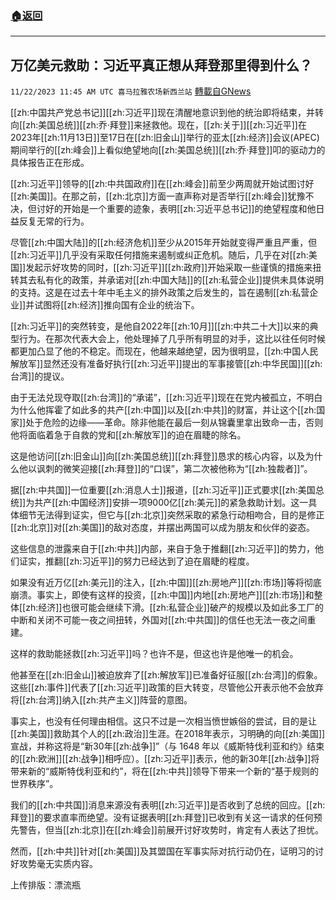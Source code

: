 ###  [:house:返回](README.md)
---


## 万亿美元救助：习近平真正想从拜登那里得到什么？
`11/22/2023 11:45 AM UTC 喜马拉雅农场新西兰站` [轉載自GNews](https://gnews.org/articles/2004197)

[[zh:中国共产党总书记]][[zh:习近平]]现在清醒地意识到他的统治即将结束，并转向[[zh:美国总统]][[zh:乔·拜登]]来拯救他。现在，[[zh:关于]][[zh:习近平]]在2023年[[zh:11月13日]]至17日在[[zh:旧金山]]举行的亚太[[zh:经济]]会议(APEC)期间举行的[[zh:峰会]]上看似绝望地向[[zh:美国总统]][[zh:乔·拜登]]叩的驱动力的具体报告正在形成。

[[zh:习近平]]领导的[[zh:中共国政府]]在[[zh:峰会]]前至少两周就开始试图讨好[[zh:美国]]。在那之前，[[zh:北京]]方面一直声称对是否举行[[zh:峰会]]犹豫不决，但讨好的开始是一个重要的迹象，表明[[zh:习近平总书记]]的绝望程度和他日益反复无常的行为。

尽管[[zh:中国大陆]]的[[zh:经济危机]]至少从2015年开始就变得严重且严重，但[[zh:习近平]]几乎没有采取任何措施来遏制或纠正危机。随后，几乎在对[[zh:美国]]发起示好攻势的同时，[[zh:习近平]][[zh:政府]]开始采取一些谨慎的措施来扭转其去私有化的政策，并承诺对[[zh:中国大陆]]的[[zh:私营企业]]提供未具体说明的支持。这是在过去十年中毛主义的排外政策之后发生的，旨在遏制[[zh:私营企业]]并试图将[[zh:经济]]推向国有企业的统治下。

[[zh:习近平]]的突然转变，是他自2022年[[zh:10月]][[zh:中共二十大]]以来的典型行为。在那次代表大会上，他处理掉了几乎所有明显的对手，这比以往任何时候都更加凸显了他的不稳定。而现在，他越来越绝望，因为很明显，[[zh:中国人民解放军]]显然还没有准备好执行[[zh:习近平]]提出的军事接管[[zh:中华民国]][[zh:台湾]]的提议。

由于无法兑现夺取[[zh:台湾]]的“承诺”，[[zh:习近平]]现在在党内被孤立，不明白为什么他挥霍了如此多的共产[[zh:中国]]以及[[zh:中共]]的财富，并让这个[[zh:国家]]处于危险的边缘——革命。除非他能在最后一刻从锦囊里拿出致命一击，否则他将面临着急于自救的党和[[zh:解放军]]的迫在眉睫的除名。

这是他访问[[zh:旧金山]]向[[zh:美国总统]][[zh:拜登]]恳求的核心内容，以及为什么他以讽刺的微笑迎接[[zh:拜登]]的“口误”，第二次被他称为“[[zh:独裁者]]”。

据[[zh:中共国]]一位重要[[zh:消息人士]]报道，[[zh:习近平]]正式要求[[zh:美国总统]]为共产[[zh:中国经济]]安排一项9000亿[[zh:美元]]的紧急救助计划。这一具体细节无法得到证实，但它与[[zh:北京]]突然采取的紧急行动相吻合，目的是修正[[zh:北京]]对[[zh:美国]]的敌对态度，并摆出两国可以成为朋友和伙伴的姿态。

这些信息的泄露来自于[[zh:中共]]内部，来自于急于推翻[[zh:习近平]]的势力，他们证实，推翻[[zh:习近平]]的努力已经达到了迫在眉睫的程度。

如果没有近万亿[[zh:美元]]的注入，[[zh:中国]][[zh:房地产]][[zh:市场]]等将彻底崩溃。事实上，即使有这样的投资，[[zh:中国]]内地[[zh:房地产]][[zh:市场]]和整体[[zh:经济]]也很可能会继续下滑。[[zh:私营企业]]破产的规模以及如此多工厂的中断和关闭不可能一夜之间扭转，外国对[[zh:中共国]]的信任也无法一夜之间重建。

这样的救助能拯救[[zh:习近平]]吗？也许不是，但这也许是他唯一的机会。

他甚至在[[zh:旧金山]]被迫放弃了[[zh:解放军]]已准备好征服[[zh:台湾]]的假象。这些[[zh:事件]]代表了[[zh:习近平]]政策的巨大转变，尽管他公开表示他不会放弃将[[zh:台湾]]纳入[[zh:共产主义]]阵营的意图。

事实上，也没有任何理由相信。这只不过是一次相当愤世嫉俗的尝试，目的是让[[zh:美国]]救助其个人的[[zh:政治]]生涯。在2018年表示，习明确的向[[zh:美国]]宣战，并称这将是“新30年[[zh:战争]]”（与 1648 年以《威斯特伐利亚和约》结束的[[zh:欧洲]][[zh:战争]]相呼应）。[[zh:习近平]]表示，他的新30年[[zh:战争]]将带来新的“威斯特伐利亚和约”，将在[[zh:中共]]领导下带来一个新的“基于规则的世界秩序”。

我们的[[zh:中共国]]消息来源没有表明[[zh:习近平]]是否收到了总统的回应。[[zh:拜登]]的要求直率而绝望。没有证据表明[[zh:拜登]]已收到有关这一请求的任何预先警告，但当[[zh:北京]]在[[zh:峰会]]前展开讨好攻势时，肯定有人表达了担忧。

然而，[[zh:中共]]针对[[zh:美国]]及其盟国在军事实际对抗行动仍在，证明习的讨好攻势毫无实质内容。

上传排版：漂流瓶
